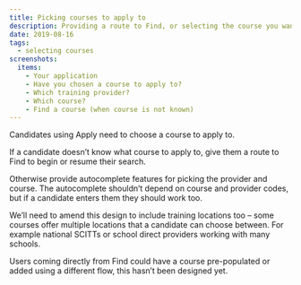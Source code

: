 ```yaml
---
title: Picking courses to apply to
description: Providing a route to Find, or selecting the course you want.
date: 2019-08-16
tags:
  - selecting courses
screenshots:
  items:
    - Your application
    - Have you chosen a course to apply to?
    - Which training provider?
    - Which course?
    - Find a course (when course is not known)
---
```


Candidates using Apply need to choose a course to apply to.

If a candidate doesn’t know what course to apply to, give them a route to Find to begin or resume their search.

Otherwise provide autocomplete features for picking the provider and course. The autocomplete shouldn’t depend on course and provider codes, but if a candidate enters them they should work too.

We’ll need to amend this design to include training locations too – some courses offer multiple locations that a candidate can choose between. For example national SCITTs or school direct providers working with many schools.

Users coming directly from Find could have a course pre-populated or added using a different flow, this hasn’t been designed yet.
